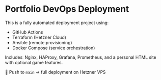 # Portfolio DevOps Deployment

This is a fully automated deployment project using:

- GitHub Actions
- Terraform (Hetzner Cloud)
- Ansible (remote provisioning)
- Docker Compose (service orchestration)

Includes: Nginx, HAProxy, Grafana, Prometheus, and a personal HTML site with optional game features.

🚀 Push to `main` → full deployment on Hetzner VPS
